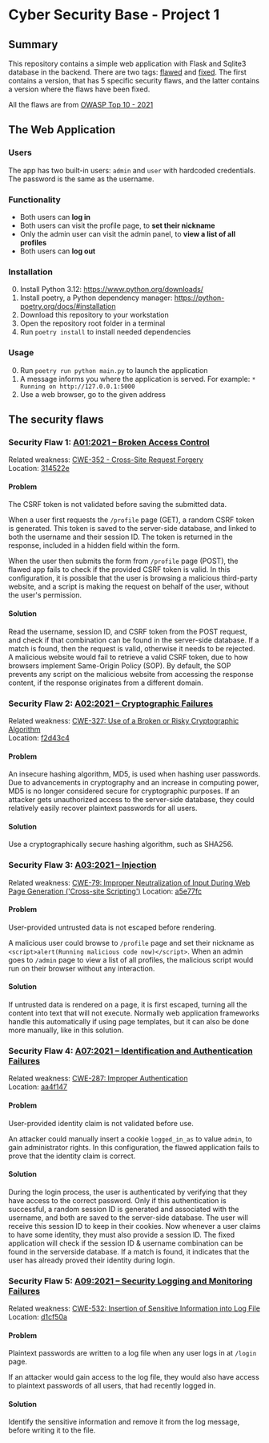 # Cyber Security Base - Project 1
## Summary
This repository contains a simple web application with Flask and Sqlite3 database in the backend.
There are two tags: [flawed](https://github.com/villesalmela/csb/tree/flawed) and [fixed](https://github.com/villesalmela/csb/tree/fixed).
The first contains a version, that has 5 specific security flaws, and the latter contains a version where the flaws have been fixed.

All the flaws are from [OWASP Top 10 - 2021](https://owasp.org/Top10/)

## The Web Application
### Users
The app has two built-in users: `admin` and `user` with hardcoded credentials. The password is the same as the username.

### Functionality
- Both users can **log in**
- Both users can visit the profile page, to **set their nickname**
- Only the admin user can visit the admin panel, to **view a list of all profiles**
- Both users can **log out**

### Installation
0. Install Python 3.12: https://www.python.org/downloads/
1. Install poetry, a Python dependency manager: https://python-poetry.org/docs/#installation
2. Download this repository to your workstation
3. Open the repository root folder in a terminal
4. Run `poetry install` to install needed dependencies

### Usage
0. Run `poetry run python main.py` to launch the application
1. A message informs you where the application is served. For example: `* Running on http://127.0.0.1:5000`
2. Use a web browser, go to the given address

## The security flaws
### Security Flaw 1: [A01:2021 – Broken Access Control](https://owasp.org/Top10/A01_2021-Broken_Access_Control/)
Related weakness: [CWE-352 - Cross-Site Request Forgery](https://cwe.mitre.org/data/definitions/352.html)  
Location: [314522e](https://github.com/villesalmela/csb/commit/314522e74a73e5f8eb3bfb1c22753ed76f4f3eff)

#### Problem
The CSRF token is not validated before saving the submitted data.

When a user first requests the `/profile` page (GET), a random CSRF token is generated. This token is saved to the server-side database, and linked to both the username and their session ID.
The token is returned in the response, included in a hidden field within the form.

When the user then submits the form from `/profile` page (POST), the flawed app fails to check if the provided CSRF token is valid. In this configuration, it is possible that the user is browsing a malicious third-party website, and a script is making the request on behalf of the user, without the user's permission.

#### Solution
Read the username, session ID, and CSRF token from the POST request, and check if that combination can be found in the server-side database. If a match is found, then the request is valid, otherwise it needs to be rejected. A malicious website would fail to retrieve a valid CSRF token, due to how browsers implement Same-Origin Policy (SOP). By default, the SOP prevents any script on the malicious website from accessing the response content, if the response originates from a different domain.

### Security Flaw 2: [A02:2021 – Cryptographic Failures](https://owasp.org/Top10/A02_2021-Cryptographic_Failures/)
Related weakness: [CWE-327: Use of a Broken or Risky Cryptographic Algorithm](https://cwe.mitre.org/data/definitions/327.html)  
Location: [f2d43c4](https://github.com/villesalmela/csb/commit/f2d43c4f2fe3b0a19e81cf166ab3008c6452c2b9)

#### Problem
An insecure hashing algorithm, MD5, is used when hashing user passwords. Due to advancements in cryptography and an increase in computing power, MD5 is no longer considered secure for cryptographic purposes. If an attacker gets unauthorized access to the server-side database, they could relatively easily recover plaintext passwords for all users.

#### Solution
Use a cryptographically secure hashing algorithm, such as SHA256.

### Security Flaw 3: [A03:2021 – Injection](https://owasp.org/Top10/A03_2021-Injection/)
Related weakness: [CWE-79: Improper Neutralization of Input During Web Page Generation ('Cross-site Scripting')](https://cwe.mitre.org/data/definitions/79.html)
Location: [a5e77fc](https://github.com/villesalmela/csb/commit/a5e77fcae43fab893d2d46f4c17c2dcafeb5eefc)

#### Problem
User-provided untrusted data is not escaped before rendering.

A malicious user could browse to `/profile` page and set their nickname as `<script>alert(Running malicious code now)</script>`. When an admin goes to `/admin` page to view a list of all profiles, the malicious script would run on their browser without any interaction.

#### Solution
If untrusted data is rendered on a page, it is first escaped, turning all the content into text that will not execute.
Normally web application frameworks handle this automatically if using page templates, but it can also be done more manually, like in this solution.

### Security Flaw 4: [A07:2021 – Identification and Authentication Failures](https://owasp.org/Top10/A07_2021-Identification_and_Authentication_Failures/)
Related weakness: [CWE-287: Improper Authentication](https://cwe.mitre.org/data/definitions/287.html)  
Location: [aa4f147](https://github.com/villesalmela/csb/commit/aa4f1471b331cc822edada2904dc7c493e744bb1)

#### Problem
User-provided identity claim is not validated before use.

An attacker could manually insert a cookie `logged_in_as` to value `admin`, to gain administrator rights. In this configuration, the flawed application fails to prove that the identity claim is correct.

#### Solution
During the login process, the user is authenticated by verifying that they have access to the correct password. Only if this authentication is successful, a random session ID is generated and associated with the username, and both are saved to the server-side database. The user will receive this session ID to keep in their cookies. Now whenever a user claims to have some identity, they must also provide a session ID. The fixed application will check if the session ID & username combination can be found in the serverside database. If a match is found, it indicates that the user has already proved their identity during login.

### Security Flaw 5: [A09:2021 – Security Logging and Monitoring Failures](https://owasp.org/Top10/A09_2021-Security_Logging_and_Monitoring_Failures/)
Related weakness: [CWE-532: Insertion of Sensitive Information into Log File](https://cwe.mitre.org/data/definitions/532.html)  
Location: [d1cf50a](https://github.com/villesalmela/csb/commit/d1cf50a5eeb8eecfc5e0f7c3e081c9ab9c302733)

#### Problem
Plaintext passwords are written to a log file when any user logs in at `/login` page.

If an attacker would gain access to the log file, they would also have access to plaintext passwords of all users, that had recently logged in.

#### Solution
Identify the sensitive information and remove it from the log message, before writing it to the file.